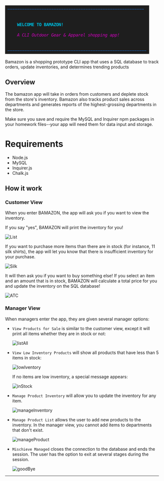 ![bamazon](assets/readMe/bamazon.png)

Bamazon is a shopping prototype CLI app that uses a SQL database to track orders, update inventories, and determines trending products


## Overview

The bamazon app will take in orders from customers and deplete stock from the store's inventory. Bamazon also tracks product sales across departments and generates reports of the highest-grossing departments in the store.

Make sure you save and require the MySQL and Inquirer npm packages in your homework files--your app will need them for data input and storage.

# Requirements

* Node.js
* MySQL
* Inquirer.js
* Chalk.js


## How it work

### Customer View

When you enter BAMAZON, the app will ask you if you want to view the inventory.

If you say "yes", BAMAZON will print the inventory for you!

![List](https://media.giphy.com/media/MX3qJAJr36sT4aDNJ4/giphy.gif)


If you want to purchase more items than there are in stock (for instance, 11 silk shirts), the app will let you know that there is insufficient inventory for your purchase.

![Silk](https://media.giphy.com/media/RKK7X7ovy0MkefSMdB/giphy.gif)

It will then ask you if you want to buy something else! If you select an item and an amount that is in stock, BAMAZON will calculate a total price for you and update the inventory on the SQL database!

![ATC](https://media.giphy.com/media/7JjsXL7NK5DdMMvIBn/giphy.gif)

### Manager View

When managers enter the app, they are given several manager options:

* `View Products for Sale` is similar to the customer view, except it will print all items whether they are in stock or not:

    ![listAll](https://media.giphy.com/media/X6SjKGSJjCzggdV9L7/giphy.gif)

* `View Low Inventory Products` will show all products that have less than 5 items in stock:

    ![lowIventory](https://media.giphy.com/media/g0vZyBVcpM6VnVztii/giphy.gif)

    If no items are low inventory, a special message appears:

    ![inStock](https://media.giphy.com/media/ZNBlwfcLBhUniKBnqw/giphy.gif)

* `Manage Product Inventory` will allow you to update the inventory for any item. 

    ![manageInventory](https://media.giphy.com/media/1APbYAqil8EOqAGR0E/giphy.gif)

* `Manage Product List` allows the user to add new products to the inventory. In the manager view, you cannot add items to departments that don't exist.

    ![manageProduct](https://media.giphy.com/media/19EJ92rUP0LQZ8dBv2/giphy.gif)

* `Mischieve Managed` closes the connection to the database and ends the session. The user has the option to exit at several stages during the session. 

    ![goodBye](https://media.giphy.com/media/RkLvwuwXTdmmYnzwdO/giphy.gif)



- - -

